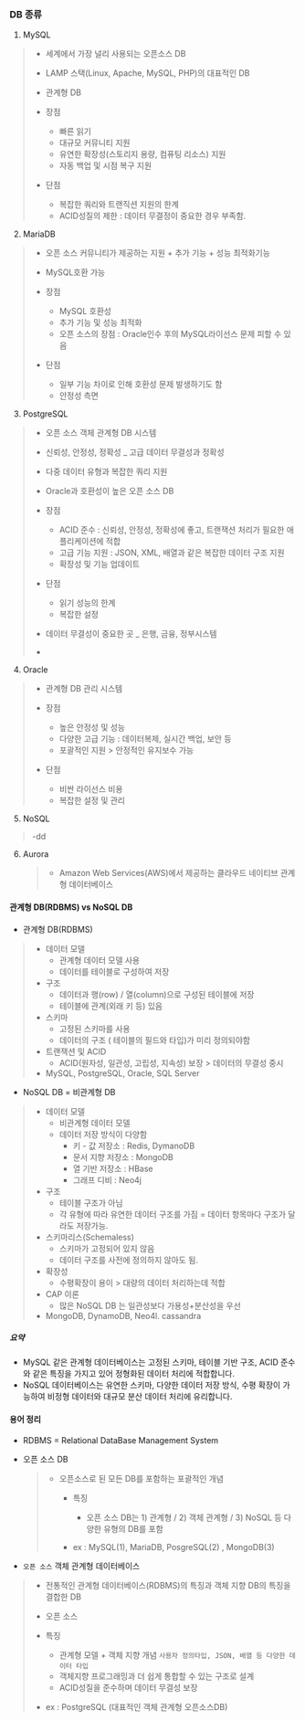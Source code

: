 
### DB 종류
1. MySQL 
>	- 세계에서 가장 널리 사용되는 오픈소스 DB
>	- LAMP 스택(Linux, Apache, MySQL, PHP)의 대표적인 DB
>	- 관계형 DB
>	  
>	- 장점
>		- 빠른 읽기
>		- 대규모 커뮤니티 지원
>		- 유연한 확장성(스토리지 용량, 컴퓨팅 리소스) 지원
>		- 자동 백업 및 시점 복구 지원
>	- 단점
>		- 복잡한 쿼리와 트랜직션 지원의 한계
>		- ACID성질의 제한 : 데이터 무결정이 중요한 경우 부족함.


2. MariaDB
>	- 오픈 소스 커뮤니티가 제공하는 지원 + 추가 기능  + 성능 최적화기능
>	- MySQL호환 가능
>	
>	- 장점
>		- MySQL 호환성
>		- 추가 기능 및 성능 최적화
>		- 오픈 소스의 장점 : Oracle인수 후의 MySQL라이선스 문제 피할 수 있음
>	- 단점
>		- 일부 기능 차이로 인해 호환성 문제 발생하기도 함
>		- 안정성 측면


3. PostgreSQL
>	- 오픈 소스 객체 관계형 DB 시스템
>	- 신뢰성, 안정성, 정확성 _ 고급 데이터 무결성과 정확성
>	- 다중 데이터 유형과 복잡한 쿼리 지원
>	- Oracle과 호환성이 높은 오픈 소스 DB
>	
>	- 장점
>		- ACID 준수 : 신뢰성, 안정성, 정확성에 좋고, 트랜잭션 처리가 필요한 애플리케이션에 적합
>		- 고급 기능 지원 : JSON, XML, 배열과 같은 복잡한 데이터 구조 지원
>		- 확장성 및 기능 업데이트
>	- 단점
>		- 읽기 성능의 한계
>		- 복잡한 설정
>	- 데이터 무결성이 중요한 곳 _ 은행, 금융, 정부시스템
>	- 


4. Oracle
>	- 관계형 DB 관리 시스템
>	
>	- 장점
>		- 높은 안정성 및 성능
>		- 다양한 고급 기능 : 데이터복제, 실시간 백업, 보안 등
>		- 포괄적인 지원 > 안정적인 유지보수 가능
>	- 단점
>		- 비싼 라이선스 비용 
>		- 복잡한 설정 및 관리


5. NoSQL
>	-dd

6. Aurora
	>- Amazon Web Services(AWS)에서 제공하는 클라우드 네이티브 관계형 데이터베이스
   
   


#### 관계형 DB(RDBMS) vs NoSQL DB

- 관계형 DB(RDBMS)
>	- 데이터 모델 
>		- 관계형 데이터 모델 사용
>		- 데이터를 테이블로 구성하여 저장
>	- 구조 
>		- 데이터과 행(row) / 열(column)으로 구성된 테이블에 저장
>		- 테이블에 관계(외래 키 등) 있음
>	- 스키마
>		- 고정된 스키마를 사용
>		- 데이터의 구조 ( 테이블의 필드와 타입)가 미리 정의되야함
>	- 트랜잭션 및 ACID 
>		- ACID(원자성, 일관성, 고립성, 지속성) 보장 > 데이터의 무결성 중시
>	- MySQL, PostgreSQL, Oracle, SQL Server


  
- NoSQL DB = 비관계형 DB
>	- 데이터 모델
>		- 비관계형 데이터 모델
>		- 데이터 저장 방식이 다양함
>			- 키 - 값 저장소 : Redis, DymanoDB
>			- 문서 지향 저장소 : MongoDB
>			- 열 기반 저장소 : HBase
>			- 그래프 디비 : Neo4j
>	- 구조 
>		- 테이블 구조가 아님
>		- 각 유형에 따라 유연한 데이터 구조를 가짐 = 데이터 항목마다 구조가 달라도 저장가능.
>	- 스키마리스(Schemaless)
>		- 스키마가 고정되어 있지 않음
>		- 데이터 구조를 사전에 정의하지 않아도 됨.
>	- 확장성 
>		- 수평확장이 용이 > 대량의 데이터 처리하는데 적합
>	- CAP 이론 
>		- 많은 NoSQL DB 는 일관성보다 가용성+분산성을 우선
>	- MongoDB, DynamoDB, Neo4l. cassandra


##### 요약
- MySQL 같은 관계형 데이터베이스는 고정된 스키마, 테이블 기반 구조, ACID 준수와 같은 특징을 가지고 있어 정형화된 데이터 처리에 적합합니다.
- NoSQL 데이터베이스는 유연한 스키마, 다양한 데이터 저장 방식, 수평 확장이 가능하여 비정형 데이터와 대규모 분산 데이터 처리에 유리합니다.




   
#### 용어 정리

- RDBMS = Relational DataBase Management System

- 오픈 소스 DB 
  >- 오픈소스로 된 모든 DB를 포함하는 포괄적인 개념
  >  
  >   - 특징
  > 	  - 오픈 소스 DB는 1) 관계형 / 2) 객체 관계형 / 3) NoSQL  등 다양한 유형의 DB를 포함
  > 	    
  >   - ex : MySQL(1), MariaDB, PosgreSQL(2) , MongoDB(3) 
  >

- `오픈 소스` 객체 관계형 데이터베이스
>	- 전통적인 관계형 데이터베이스(RDBMS)의 특징과 객체 지향 DB의 특징을 결합한 DB
>	- 오픈 소스
>	
>	- 특징
>		- 관계형 모델 + 객체 지향 개념
>					  `사용자 정의타입, JSON, 배열 등 다양한 데이터 타입`
>		- 객체지향 프로그래밍과 더 쉽게 통합할 수 있는 구조로 설계
>		- ACID성질을 준수하며 데이터 무결성 보장
>		  
>	- ex : PostgreSQL (대표적인 객체 관계형 오픈소스DB)

